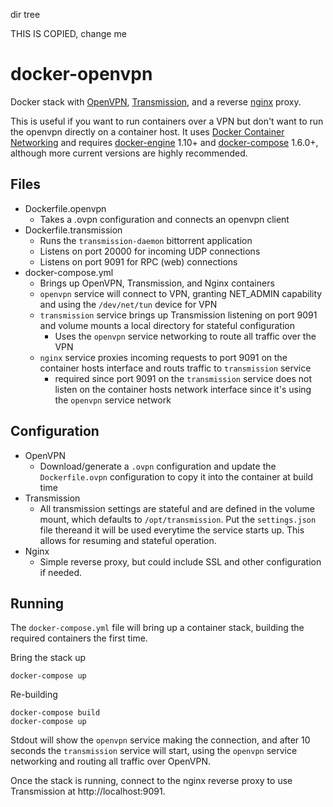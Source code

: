 
dir tree


THIS IS COPIED, change me

# docker-openvpn
Docker stack with [OpenVPN](https://openvpn.net), [Transmission](https://transmissionbt.com), and a reverse [nginx](http://nginx.org) proxy.

This is useful if you want to run containers over a VPN but don't want to run the openvpn directly on a container host. It uses [Docker Container Networking](https://docs.docker.com/compose/networking/ ) and requires [docker-engine](https://github.com/moby/moby) 1.10+ and [docker-compose](https://github.com/docker/compose) 1.6.0+, although more current versions are highly recommended.

## Files

- Dockerfile.openvpn
  - Takes a .ovpn configuration and connects an openvpn client
- Dockerfile.transmission
  - Runs the `transmission-daemon` bittorrent application
  - Listens on port 20000 for incoming UDP connections
  - Listens on port 9091 for RPC (web) connections
- docker-compose.yml
  - Brings up OpenVPN, Transmission, and Nginx containers
  - `openvpn` service will connect to VPN, granting NET_ADMIN capability and using the `/dev/net/tun` device for VPN
  - `transmission` service brings up Transmission listening on port 9091 and volume mounts a local directory for stateful configuration
    - Uses the `openvpn` service networking to route all traffic over the VPN
  - `nginx` service proxies incoming requests to port 9091 on the container hosts interface and routs traffic to `transmission` service
    - required since port 9091 on the `transmission` service does not listen on the container hosts network interface since it's using the `openvpn` service network

## Configuration

- OpenVPN
  - Download/generate a `.ovpn` configuration and update the `Dockerfile.ovpn` configuration to copy it into the container at build time
- Transmission
  - All transmission settings are stateful and are defined in the volume mount, which defaults to `/opt/transmission`. Put the `settings.json` file thereand it will be used everytime the service starts up. This allows for resuming and stateful operation.
- Nginx
  - Simple reverse proxy, but could include SSL and other configuration if needed.

## Running

The `docker-compose.yml` file will bring up a container stack, building the required containers the first time.

Bring the stack up

```
docker-compose up
```

Re-building

```
docker-compose build
docker-compose up
```

Stdout will show the `openvpn` service making the connection, and after 10 seconds the `transmission` service will start, using the `openvpn` service networking and routing all traffic over OpenVPN.

Once the stack is running, connect to the nginx reverse proxy to use Transmission at http://localhost:9091.

